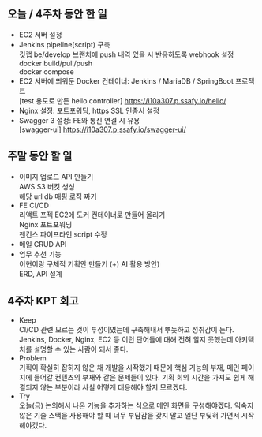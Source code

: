 ## 오늘 / 4주차 동안 한 일
- EC2 서버 설정
- Jenkins pipeline(script) 구축    
깃랩 be/develop 브랜치에 push 내역 있을 시 반응하도록 webhook 설정    
docker build/pull/push    
docker compose    
- EC2 서버에 띄워둔 Docker 컨테이너: Jenkins / MariaDB / SpringBoot 프로젝트   
[test 용도로 만든 hello controller] https://i10a307.p.ssafy.io/hello/
- Nginx 설정: 포트포워딩, https SSL 인증서 설정
- Swagger 3 설정: FE와 통신 연결 시 유용    
[swagger-ui] https://i10a307.p.ssafy.io/swagger-ui/

## 주말 동안 할 일
- 이미지 업로드 API 만들기    
AWS S3 버킷 생성    
해당 url db 매핑 로직 짜기    
- FE CI/CD    
리액트 프젝 EC2에 도커 컨테이너로 만들어 올리기    
Nginx 포트포워딩    
젠킨스 파이프라인 script 수정    
- 메일 CRUD API    
- 업무 추천 기능    
이현이랑 구체적 기획안 만들기 (+) AI 활용 방안)    
ERD, API 설계    

## 4주차 KPT 회고
- Keep    
CI/CD 관련 모르는 것이 투성이였는데 구축해내서 뿌듯하고 성취감이 든다. Jenkins, Docker, Nginx, EC2 등 이런 단어들에 대해 전혀 알지 못했는데 아키텍처를 설명할 수 있는 사람이 돼서 좋다.
- Problem    
기획이 확실히 잡히지 않은 채 개발을 시작했기 때문에 핵심 기능의 부재, 메인 페이지에 들어갈 컨텐츠의 부재와 같은 문제들이 있다. 기획 회의 시간을 가져도 쉽게 해결되지 않는 부분이라 사실 어떻게 대응해야 할지 모르겠다.
- Try    
오늘(금) 논의해서 나온 기능을 추가하는 식으로 메인 화면을 구성해야겠다. 익숙지 않은 기술 스택을 사용해야 할 때 너무 부담감을 갖지 말고 일단 부딪혀 가면서 시작해야겠다.
